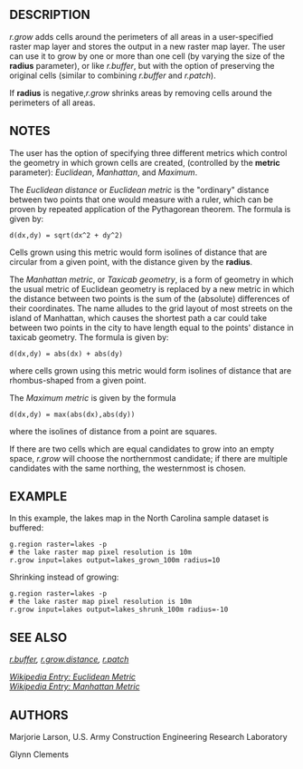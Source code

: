 ## DESCRIPTION

*r.grow* adds cells around the perimeters of all areas in a
user-specified raster map layer and stores the output in a new raster
map layer. The user can use it to grow by one or more than one cell (by
varying the size of the **radius** parameter), or like *r.buffer*, but
with the option of preserving the original cells (similar to combining
*r.buffer* and *r.patch*).

If **radius** is negative,*r.grow* shrinks areas by removing cells
around the perimeters of all areas.

## NOTES

The user has the option of specifying three different metrics which
control the geometry in which grown cells are created, (controlled by
the **metric** parameter): *Euclidean*, *Manhattan*, and *Maximum*.

The *Euclidean distance* or *Euclidean metric* is the \"ordinary\"
distance between two points that one would measure with a ruler, which
can be proven by repeated application of the Pythagorean theorem. The
formula is given by:

```
d(dx,dy) = sqrt(dx^2 + dy^2)
```

Cells grown using this metric would form isolines of distance that are
circular from a given point, with the distance given by the **radius**.

The *Manhattan metric*, or *Taxicab geometry*, is a form of geometry in
which the usual metric of Euclidean geometry is replaced by a new metric
in which the distance between two points is the sum of the (absolute)
differences of their coordinates. The name alludes to the grid layout of
most streets on the island of Manhattan, which causes the shortest path
a car could take between two points in the city to have length equal to
the points\' distance in taxicab geometry. The formula is given by:

```
d(dx,dy) = abs(dx) + abs(dy)
```

where cells grown using this metric would form isolines of distance that
are rhombus-shaped from a given point.

The *Maximum metric* is given by the formula

```
d(dx,dy) = max(abs(dx),abs(dy))
```

where the isolines of distance from a point are squares.

If there are two cells which are equal candidates to grow into an empty
space, *r.grow* will choose the northernmost candidate; if there are
multiple candidates with the same northing, the westernmost is chosen.

## EXAMPLE

In this example, the lakes map in the North Carolina sample dataset is
buffered:

```
g.region raster=lakes -p
# the lake raster map pixel resolution is 10m
r.grow input=lakes output=lakes_grown_100m radius=10
```

Shrinking instead of growing:

```
g.region raster=lakes -p
# the lake raster map pixel resolution is 10m
r.grow input=lakes output=lakes_shrunk_100m radius=-10
```

## SEE ALSO

*[r.buffer](r.buffer.html), [r.grow.distance](r.grow.distance.html),
[r.patch](r.patch.html)*

*[Wikipedia Entry: Euclidean
Metric](http://en.wikipedia.org/wiki/Euclidean_metric)*\
*[Wikipedia Entry: Manhattan
Metric](http://en.wikipedia.org/wiki/Manhattan_metric)*

## AUTHORS

Marjorie Larson, U.S. Army Construction Engineering Research Laboratory

Glynn Clements
